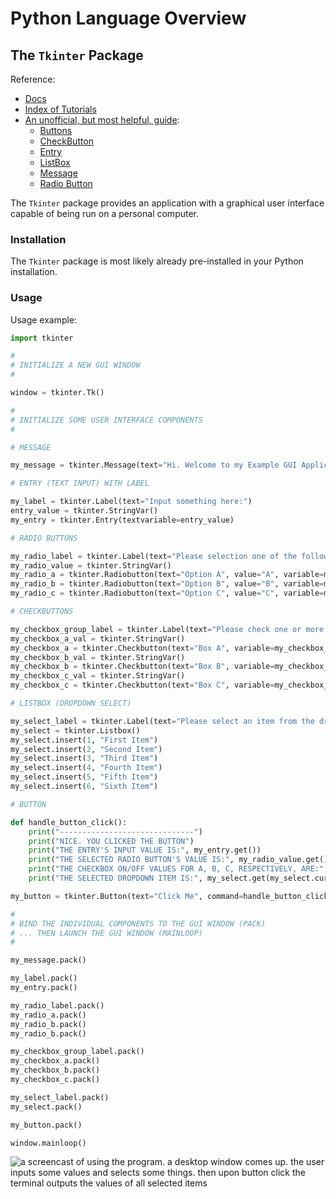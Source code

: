 # Python Language Overview

## The `Tkinter` Package

Reference:

  + [Docs](https://docs.python.org/3/library/tkinter.html)
  + [Index of Tutorials](https://wiki.python.org/moin/TkInter)
  + [An unofficial, but most helpful, guide](https://www.tutorialspoint.com/python/python_gui_programming.htm):
    + [Buttons](https://www.tutorialspoint.com/python/tk_button.htm)
    + [CheckButton](https://www.tutorialspoint.com/python/tk_checkbutton.htm)
    + [Entry](https://www.tutorialspoint.com/python/tk_entry.htm)
    + [ListBox](https://www.tutorialspoint.com/python/tk_listbox.htm)
    + [Message](https://www.tutorialspoint.com/python/tk_message.htm)
    + [Radio Button](https://www.tutorialspoint.com/python/tk_radiobutton.htm)

The `Tkinter` package provides an application with a graphical user interface capable of being run on a personal computer.

### Installation

The `Tkinter` package is most likely already pre-installed in your Python installation.

### Usage

Usage example:

```python
import tkinter

#
# INITIALIZE A NEW GUI WINDOW
#

window = tkinter.Tk()

#
# INITIALIZE SOME USER INTERFACE COMPONENTS
#

# MESSAGE

my_message = tkinter.Message(text="Hi. Welcome to my Example GUI Application!", width=1000)

# ENTRY (TEXT INPUT) WITH LABEL

my_label = tkinter.Label(text="Input something here:")
entry_value = tkinter.StringVar()
my_entry = tkinter.Entry(textvariable=entry_value)

# RADIO BUTTONS

my_radio_label = tkinter.Label(text="Please selection one of the following options:")
my_radio_value = tkinter.StringVar()
my_radio_a = tkinter.Radiobutton(text="Option A", value="A", variable=my_radio_value)
my_radio_b = tkinter.Radiobutton(text="Option B", value="B", variable=my_radio_value)
my_radio_c = tkinter.Radiobutton(text="Option C", value="C", variable=my_radio_value)

# CHECKBUTTONS

my_checkbox_group_label = tkinter.Label(text="Please check one or more of the following boxes:")
my_checkbox_a_val = tkinter.StringVar()
my_checkbox_a = tkinter.Checkbutton(text="Box A", variable=my_checkbox_a_val)
my_checkbox_b_val = tkinter.StringVar()
my_checkbox_b = tkinter.Checkbutton(text="Box B", variable=my_checkbox_b_val)
my_checkbox_c_val = tkinter.StringVar()
my_checkbox_c = tkinter.Checkbutton(text="Box C", variable=my_checkbox_c_val)

# LISTBOX (DROPDOWN SELECT)

my_select_label = tkinter.Label(text="Please select an item from the dropdown:")
my_select = tkinter.Listbox()
my_select.insert(1, "First Item")
my_select.insert(2, "Second Item")
my_select.insert(3, "Third Item")
my_select.insert(4, "Fourth Item")
my_select.insert(5, "Fifth Item")
my_select.insert(6, "Sixth Item")

# BUTTON

def handle_button_click():
    print("------------------------------")
    print("NICE. YOU CLICKED THE BUTTON")
    print("THE ENTRY'S INPUT VALUE IS:", my_entry.get())
    print("THE SELECTED RADIO BUTTON'S VALUE IS:", my_radio_value.get())
    print("THE CHECKBOX ON/OFF VALUES FOR A, B, C, RESPECTIVELY, ARE:", [my_checkbox_a_val.get(), my_checkbox_b_val.get(), my_checkbox_c_val.get()])
    print("THE SELECTED DROPDOWN ITEM IS:", my_select.get(my_select.curselection()))

my_button = tkinter.Button(text="Click Me", command=handle_button_click)

#
# BIND THE INDIVIDUAL COMPONENTS TO THE GUI WINDOW (PACK)
# ... THEN LAUNCH THE GUI WINDOW (MAINLOOP)
#

my_message.pack()

my_label.pack()
my_entry.pack()

my_radio_label.pack()
my_radio_a.pack()
my_radio_b.pack()
my_radio_b.pack()

my_checkbox_group_label.pack()
my_checkbox_a.pack()
my_checkbox_b.pack()
my_checkbox_c.pack()

my_select_label.pack()
my_select.pack()

my_button.pack()

window.mainloop()
```

![a screencast of using the program. a desktop window comes up. the user inputs some values and selects some things. then upon button click the terminal outputs the values of all selected items](https://github.com/prof-rossetti/nyu-info-2335-201805/raw/master/notes/programming-languages/python/packages/img/tkinter-demo.gif)
